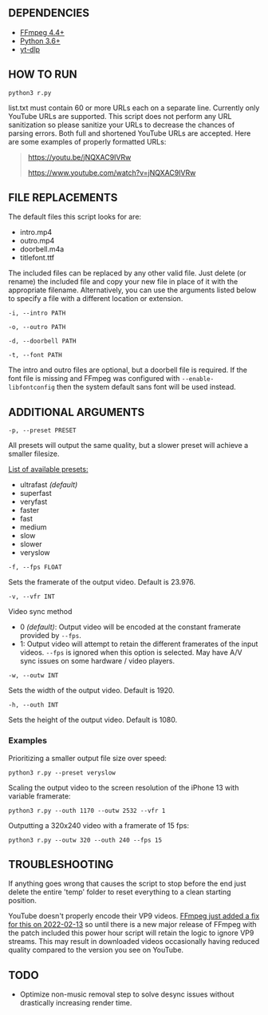 ## DEPENDENCIES
- [FFmpeg 4.4+](https://www.ffmpeg.org/)
- [Python 3.6+](https://www.python.org/)
- [yt-dlp](https://github.com/yt-dlp/yt-dlp)

## HOW TO RUN
`python3 r.py`

list.txt must contain 60 or more URLs each on a separate line. Currently only YouTube URLs are supported. This script does not perform any URL sanitization so please sanitize your URLs to decrease the chances of parsing errors. Both full and shortened YouTube URLs are accepted. Here are some examples of properly formatted URLs:
> https://youtu.be/jNQXAC9IVRw
>
> https://www.youtube.com/watch?v=jNQXAC9IVRw

## FILE REPLACEMENTS
The default files this script looks for are:

 - intro.mp4
 - outro.mp4
 - doorbell.m4a
 - titlefont.ttf

The included files can be replaced by any other valid file. Just delete (or rename) the included file and copy your new file in place of it with the appropriate filename. Alternatively, you can use the arguments listed below to specify a file with a different location or extension.

`-i, --intro PATH`

`-o, --outro PATH`

`-d, --doorbell PATH`

`-t, --font PATH`

The intro and outro files are optional, but a doorbell file is required. If the font file is missing and FFmpeg was configured with `--enable-libfontconfig` then the system default sans font will be used instead.

## ADDITIONAL ARGUMENTS
`-p, --preset PRESET`

  All presets will output the same quality, but a slower preset will achieve a smaller filesize.

  [List of available presets:](https://trac.ffmpeg.org/attachment/wiki/Encode/H.264/encoding_time.png)
  - ultrafast *(default)*
  - superfast
  - veryfast
  - faster
  - fast
  - medium
  - slow
  - slower
  - veryslow

`-f, --fps FLOAT`

  Sets the framerate of the output video. Default is 23.976.

`-v, --vfr INT`

  Video sync method

  - 0 *(default)*: Output video will be encoded at the constant framerate provided by `--fps`.
  - 1: Output video will attempt to retain the different framerates of the input videos. `--fps` is ignored when this option is selected. May have A/V sync issues on some hardware / video players.

`-w, --outw INT`

  Sets the width of the output video. Default is 1920.

`-h, --outh INT`

  Sets the height of the output video. Default is 1080.



### Examples
Prioritizing a smaller output file size over speed:

`python3 r.py --preset veryslow`

Scaling the output video to the screen resolution of the iPhone 13 with variable framerate:

`python3 r.py --outh 1170 --outw 2532 --vfr 1`

Outputting a 320x240 video with a framerate of 15 fps:

`python3 r.py --outw 320 --outh 240 --fps 15`

## TROUBLESHOOTING
If anything goes wrong that causes the script to stop before the end just delete the entire 'temp' folder to reset everything to a clean starting position.

YouTube doesn't properly encode their VP9 videos. [FFmpeg just added a fix for this on 2022-02-13](http://git.videolan.org/?p=ffmpeg.git;a=commitdiff;h=68595b46cb374658432fff998e82e5ff434557ac) so until there is a new major release of FFmpeg with the patch included this power hour script will retain the logic to ignore VP9 streams. This may result in downloaded videos occasionally having reduced quality compared to the version you see on YouTube.

## TODO
- Optimize non-music removal step to solve desync issues without drastically increasing render time.
